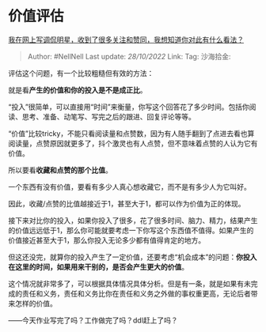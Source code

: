 # 价值评估

[我在网上写调侃明星，收到了很多关注和赞同，我想知道你对此有什么看法？](https://www.zhihu.com/question/562744099/answer/2733286972)

> Author: #NellNell
> Last update: *28/10/2022*
> Link:
> Tag:
> 沙海拾金:

评估这个问题，有一个比较粗糙但有效的方法：

就是看**产生的价值和你的投入是不是成正比**。

“投入”很简单，可以直接用“时间”来衡量，你写这个回答花了多少时间。包括你阅读、思考、准备、动笔写、写完之后的跟进、回复评论等等。

“价值”比较tricky，不能只看阅读量和点赞数，因为有人随手翻到了点进去看也算阅读量，点赞原因就更多了，抖个激灵也有人点赞，但不意味着点赞的人认为它有价值。

所以要看**收藏和点赞的那个比值**。

一个东西有没有价值，要看有多少人真心想收藏它，而不是有多少人为它叫好。

因此，收藏/点赞的比值越接近于1，甚至大于1，都可以作为价值为正的体现。

接下来对比你的投入，如果你投入了很多，花了很多时间、脑力、精力，结果产生的价值远远低于1，那么你可能就要考虑一下你写这个东西值不值得。如果产生的价值接近甚至大于1，那么你投入无论多少都有值得肯定的地方。

但这还没完，就算你的投入产生了一定价值，还要考虑“机会成本”的问题：**你投入在这里的时间，如果用来干别的，是否会产生更大的价值**。

这个情况就非常多了，可以根据具体情况具体分析。但是有一条，就是如果有未完成的责任和义务，责任和义务比你在责任和义务之外做的事权重更高，无论后者带来怎样的价值。

——今天作业写完了吗？工作做完了吗？ddl赶上了吗？
